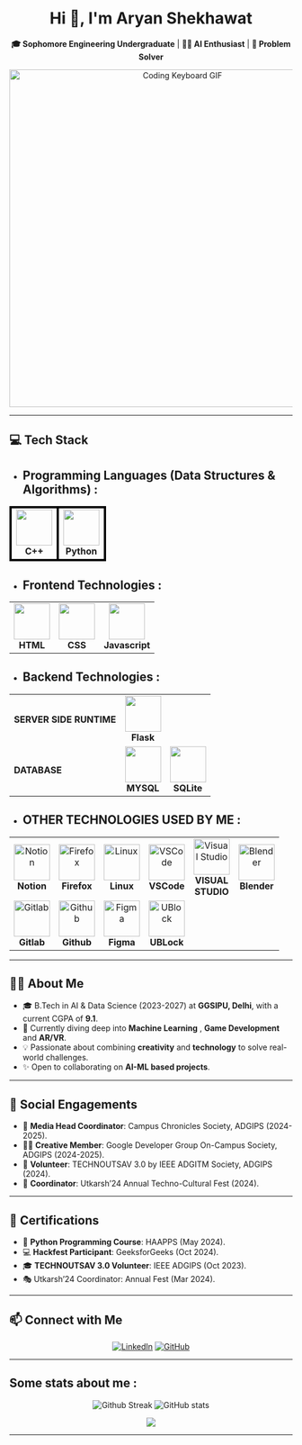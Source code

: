 <div align="center">

# Hi 👋, I'm Aryan Shekhawat  
**🎓 Sophomore Engineering Undergraduate** | **🧑‍💻 AI Enthusiast** | **🚀 Problem Solver**  

</div>


<p align="center">
  <img src="https://mir-s3-cdn-cf.behance.net/project_modules/max_1200/10ad53152833127.6324a6a752551.gif" alt="Coding Keyboard GIF" width="600"/>
</p>

---

## 💻 Tech Stack  

</div>

- ## **Programming Languages (Data Structures & Algorithms)** : 

<div align="center">
<table>
<tr>
    <td align="center" style="border: 4px solid black;">
        <img height="64px" width="64px" src="https://isocpp.org/assets/images/cpp_logo.png"><br>
        <span><strong>C++</strong></span>
    </td>
    <td align="center" style="border: 4px solid black;">
        <img height="64px" width="64px" src="https://cdn.svgporn.com/logos/python.svg"><br>
        <span><strong>Python</strong></span>
    </td>
</tr>
</table>
</div>


- ## **Frontend Technologies** : 

<div align="center">
<table>
<tr>
    <td align="center">
        <img height="64px" width="64px" src="https://cdn.svgporn.com/logos/html-5.svg"><br>
        <span><strong>HTML</strong></span>
    </td>
    <td align="center">
        <img height="64px" width="64px" src="https://cdn.svgporn.com/logos/css-3.svg"><br>
        <span><strong>CSS</strong></span>
    </td>
    <td align="center">
        <img height="64px" width="64px" src="https://cdn.svgporn.com/logos/javascript.svg"><br>
        <span><strong>Javascript</strong></span>
    </td>
</tr>

</table>
</div>

* ## **Backend Technologies** : 

<div align="center">
<table>
<tr>
    <td align="left">
        <span><strong>SERVER SIDE RUNTIME</strong></span>
    </td>
    <td align="center">
        <img height="64px" width="64px" src="https://cdn.svgporn.com/logos/flask.svg"><br>
        <span><strong>Flask</strong></span>
    </td>
</tr>
<tr>
    <td align="left">
        <span><strong>DATABASE</strong><span>
    </td>
    <td align="center">
        <img height="64px" width="64px" src="https://cdn.svgporn.com/logos/mysql.svg"><br>
        <span><strong>MYSQL</strong></span>
    </td>
    <td align="center">
        <img height="64px" width="64px" src="https://cdn.svgporn.com/logos/sqlite.svg"><br>
        <span><strong>SQLite</strong></span>
    </td>
</tr>
</table>
</div>


* ## **OTHER TECHNOLOGIES USED BY ME** : 

<div align="center">
<table>
<tr>
    <td align="center">
        <img height="64px" width="64px" alt="Notion" src="https://cdn.svgporn.com/logos/notion-icon.svg"><br>
        <span><strong>Notion</strong></span>
    </td>
    <td align="center">
        <img height="64px" width="64px" alt="Firefox" src="https://cdn.svgporn.com/logos/firefox.svg"><br>
        <span><strong>Firefox</strong></span>
    </td>
    <td align="center">
        <img height="64px" width="64px" alt="Linux" src="https://cdn.svgporn.com/logos/linux-tux.svg"><br>
        <span><strong>Linux</strong></span>
    </td>
    <td align="center">
        <img height="64px" width="64px" alt="VSCode" src="https://cdn.svgporn.com/logos/visual-studio-code.svg"><br>
        <span><strong>VSCode</strong></span>
    </td>
    <td align="center">
        <img height="64px" width="64px" alt="Visual Studio" src="https://cdn.svgporn.com/logos/visual-studio.svg"><br>
        <span><strong>VISUAL<br>STUDIO</strong></span>
    </td>
    <td align="center">
        <img height="64px" width="64px" alt="Blender" src="https://cdn.svgporn.com/logos/blender.svg"><br>
        <span><strong>Blender</strong></span>
    </td>
</tr>
<tr>
    <td align="center">
        <img height="64px" width="64px" alt="Gitlab" src="https://cdn.svgporn.com/logos/gitlab.svg"><br>
        <span><strong>Gitlab</strong></span>
    </td>
    <td align="center">
        <img height="64px" width="64px" alt="Github" src="https://cdn.svgporn.com/logos/github-octocat.svg"><br>
        <span><strong>Github</strong></span>
    </td>
    <td align="center">
        <img height="64px" width="64px" alt="Figma" src="https://cdn.svgporn.com/logos/figma.svg"><br>
        <span><strong>Figma</strong></span>
    </td>
    <td align="center">
        <img height="64px" width="64px" alt="UBlock" src="https://upload.wikimedia.org/wikipedia/commons/thumb/0/05/UBlock_Origin.svg/1024px-UBlock_Origin.svg.png?20230326050327"><br>
        <span><strong>UBLock</strong></span>
    </td>
</tr>
</table>
</div>

---

## 👩‍💻 About Me  

- 🎓 B.Tech in AI & Data Science (2023-2027) at **GGSIPU, Delhi**, with a current CGPA of **9.1**.  
- 🌱 Currently diving deep into **Machine Learning** , **Game Development** and **AR/VR**.  
- 💡 Passionate about combining **creativity** and **technology** to solve real-world challenges.  
- ✨ Open to collaborating on **AI-ML based projects**.  

---

## 🌟 Social Engagements

- 🎥 **Media Head Coordinator**: Campus Chronicles Society, ADGIPS (2024-2025).  
- 👩‍💻 **Creative Member**: Google Developer Group On-Campus Society, ADGIPS (2024-2025).  
- 🤝 **Volunteer**: TECHNOUTSAV 3.0 by IEEE ADGITM Society, ADGIPS (2024).
- 🎉 **Coordinator**: Utkarsh’24 Annual Techno-Cultural Fest (2024).

---

## 📜 Certifications

- 🐍 **Python Programming Course**: HAAPPS (May 2024).
- 💻 **Hackfest Participant**: GeeksforGeeks (Oct 2024).  
- 🎓 **TECHNOUTSAV 3.0 Volunteer**: IEEE ADGIPS (Oct 2023).
- 🎭 Utkarsh’24 Coordinator: Annual Fest (Mar 2024).

---

## 📫 Connect with Me  

<div align="center">

[![LinkedIn](https://img.shields.io/badge/LinkedIn-Aryan%20Shekhawat-blue?style=for-the-badge&logo=linkedin)](https://www.linkedin.com/in/aryan-shekhawat-bb26902b8)
[![GitHub](https://img.shields.io/badge/GitHub-AryanShekhawat-red?style=for-the-badge&logo=github)](https://github.com/Aryan-1947)

</div>

---

## Some stats about me :

<p align="center">
        <img alt="Github Streak" title="Streak Stats" src="https://streak-stats.demolab.com?user=Aryan-1947&theme=gotham&border_radius=5.0&date_format=j%20M%5B%20Y%5D&card_width=467">
        <img alt="GitHub stats" title="Overall Stats" src="https://github-readme-stats.vercel.app/api?username=Aryan-1947&show_icons=true&text_color=2aa889&bg_color=0c1014&icon_color=599cab&title_color=599cab">
        <br />
        <div align="center">
        <img src="https://github-profile-trophy.vercel.app/?username=Aryan-1947&theme=onedark&column=7&margin-w=12&margin-h=12&row=1">
        </div>
</p>

---

</div>
